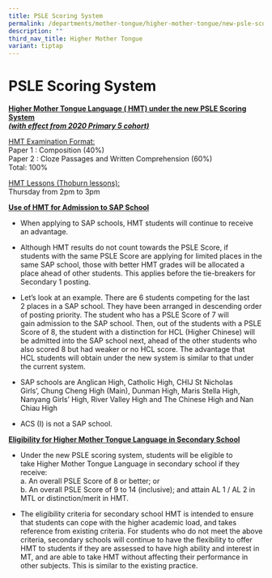 ```yaml
---
title: PSLE Scoring System
permalink: /departments/mother-tongue/higher-mother-tongue/new-psle-scoring-system/
description: ""
third_nav_title: Higher Mother Tongue
variant: tiptap
---
```

<h1>PSLE Scoring System</h1><p><strong><u>Higher Mother Tongue Language ( HMT) under the new PSLE Scoring System</u></strong><br><strong><em><u>(with effect from 2020 Primary 5 cohort)</u></em></strong><br></p><p><u>HMT Examination Format:</u><br>Paper 1 : Composition (40%)<br>Paper 2 : Cloze Passages and Written Comprehension (60%)<br>Total: 100%</p><p><u>HMT Lessons (Thoburn lessons):</u><br>Thursday from 2pm to 3pm</p><p></p><p><strong><u>Use of HMT for Admission to SAP School</u></strong><br></p><ul><li><p>When applying to SAP schools, HMT students will continue to receive an&nbsp;advantage.</p></li><li><p>Although HMT results do not count towards the PSLE Score, if students&nbsp;with the same PSLE Score are applying for limited places in the same&nbsp;SAP school, those with better HMT grades will be allocated a place ahead&nbsp;of other students. This applies before the tie-breakers for Secondary 1&nbsp;posting.</p></li><li><p>Let’s look at an example. There are 6 students competing for the last 2&nbsp;places in a SAP school. They have been arranged in descending order of&nbsp;posting priority. The student who has a PSLE Score of 7 will gain&nbsp;admission to the SAP school. Then, out of the students with a PSLE Score&nbsp;of 8, the student with a distinction for HCL (Higher Chinese) will be&nbsp;admitted into the SAP school next, ahead of the other students who also&nbsp;scored 8 but had weaker or no HCL score. The advantage that HCL&nbsp;students will obtain under the new system is similar to that under the&nbsp;current system.</p></li><li><p>SAP schools are Anglican High, Catholic High, CHIJ St Nicholas Girls’,&nbsp;Chung Cheng High (Main), Dunman High, Maris Stella High, Nanyang&nbsp;Girls’ High, River Valley High and The Chinese High and Nan Chiau High</p></li><li><p>ACS (I) is not a SAP school.</p></li></ul><p><strong><u>Eligibility for Higher Mother Tongue Language in Secondary School</u></strong><br></p><ul data-tight="true" class="tight"><li><p>Under the new PSLE scoring system, students will be eligible to take&nbsp;Higher Mother Tongue Language in secondary school if they receive:<br>a. An overall PSLE Score of 8 or better; or<br>b. An overall PSLE Score of 9 to 14 (inclusive); and attain AL 1 / AL 2 in MTL&nbsp;or distinction/merit in HMT.</p></li><li><p>The eligibility criteria for secondary school HMT is intended to ensure that&nbsp;students can cope with the higher academic load, and takes reference&nbsp;from existing criteria. For students who do not meet the above criteria,&nbsp;secondary schools will continue to have the flexibility to offer HMT to&nbsp;students if they are assessed to have high ability and interest in MT, and&nbsp;are able to take HMT without affecting their performance in other subjects.&nbsp;This is similar to the existing practice.</p></li></ul><p></p>